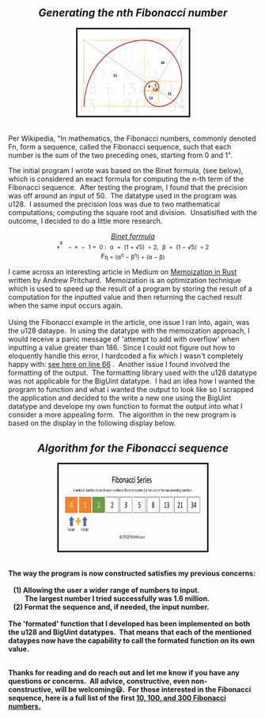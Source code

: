  
 ## _<div align="center">Generating the nth Fibonacci number_

 <p align="center">
        <kbd><img src = "images/fibonacci.webp" alt="Image denoting the Fibonacci sequence"
          width="225"
          height="175"
          border="3"
          borderColor="red"
        /></kbd>
</p>
<br>
Per Wikipedia, "In mathematics, the Fibonacci numbers, commonly denoted Fn,&nbsp;form a sequence, called the Fibonacci sequence, such that each number is the sum of the two preceding ones, starting from 0 and 1".  
<p>

The initial program I wrote was based on the Binet formula, (see below), which is considered an exact formula for computing the n-th term of the Fibonacci sequence.&nbsp;&nbsp;After testing the program, I found that the precision was off around an input of 50.&nbsp;&nbsp;The datatype used in the program was u128.&nbsp;&nbsp;I assumed the precision loss was due to two mathematical computations; computing the square root and division.&nbsp;&nbsp;Unsatisified with the outcome, I decided to do a little more research.

[_<p align="center">
Binet formula_](https://www.sciencedirect.com/science/article/pii/S0195669807000595#:~:text=In%201843%2C%20Binet%20gave%20a,%5D%2C%20%5B28%5D) 
  <br>
  &#8339;&sup2;&nbsp;<sub>&nbsp; &minus;&nbsp; </sub> &#8339; <sub>&nbsp;&minus;&nbsp; &#x31;&nbsp;&equals;&nbsp; &#x30; :</sub>&nbsp;<sub> &alpha;&nbsp; &equals;&nbsp; (&#x31; &plus; &radic;&#x35;)&nbsp;  &divide; &#x32;,</sub>&nbsp; <sub> &beta;&nbsp; &equals;&nbsp; (&#x31; &minus; &radic;&#x35;)&nbsp;  &divide; &#x32; </sub>
  <br>
  &gammad;<sub>&eta;&nbsp;&equals;&nbsp;(&alpha;<sup>&eta;</sup>&nbsp;&minus;&nbsp;&beta;<sup>&eta;</sup>)&nbsp;&divide;&nbsp;(&alpha;&nbsp;&minus;&nbsp;&beta;)</sub>
  </p>
   
 I came across an interesting article in Medium on [Memoization in Rust](https://medium.com/swlh/on-memoization-291fd1dd924) written by Andrew Pritchard.&nbsp;&nbsp;Memoization is an optimization technique which is used to speed up the result of a program by storing the result of a computation for the inputted value and then returning the cached result when the same input occurs again.
 <br>
 <br>
 Using the Fibonacci example in the article, one issue I ran into, again, was the u128 dataype.&nbsp;&nbsp;In using the datatype with the memoization approach, I would receive a panic message of 'attempt to add with overflow' when inputting a value greater than 186.&nbsp;&nbsp;Since I could not figure out how to eloquently handle this error,&nbsp;I hardcoded a fix which I wasn't completely happy with:&nbsp;[see here on line 66](https://github.com/nagashi/nth_fibonacci/blob/main/src/main.rs)&nbsp;.&nbsp;&nbsp;Another issue I found involved the formatting of the output.&nbsp;&nbsp;The formatting library used with the u128 datatype was not applicable for the BigUint datatype.&nbsp;&nbsp;I had an idea how I wanted the program to function and what i wanted the output to look like so I scrapped the application and decided to the write a new one using the BigUint datatype and develope my own function to format the output into what I consider a more appealing form.&nbsp;&nbsp;The algorithm in the new program is based on the display in the following display below.
<b>
## _<div align="center">Algorithm for the Fibonacci sequence_

 <p align="center">
        <kbd><img src = "images/fibonacci.gif" alt="Algorithm for the Fibonacci sequence"
          width="300"
          height="175"
          border="3"
          borderColor="red"
        /></kbd>
</p>
<br>
The way the program is now constructed satisfies my previous concerns:<br><br>&nbsp;&nbsp;&nbsp;(1)&nbsp;Allowing the user a wider range of numbers to input.<br>&nbsp;&nbsp;&nbsp;&nbsp;&nbsp;&nbsp;&nbsp;&nbsp;&nbsp;&nbsp;The largest number I tried successfully was 1.6 million.<br>&nbsp;&nbsp;&nbsp;(2)&nbsp;Format the sequence and, if needed, the input number.<br><br>The 'formated' function that I developed has been implemented on both the u128 and BigUint datatypes.&nbsp;&nbsp;That means that each of the mentioned dataypes now have the capability to call the formated function on its own value.
<br>
<br>

Thanks for reading and do reach out and let me know if you have any questions or concerns.&nbsp;&nbsp;All advice, constructive, even non-constructive,&nbsp;will be welcoming😃.&nbsp;&nbsp;For those interested in the Fibonacci sequence, here is a full list of the first [10, 100, and 300 Fibonacci numbers.](https://www.math.net/list-of-fibonacci-numbers)

</body>
</html>



